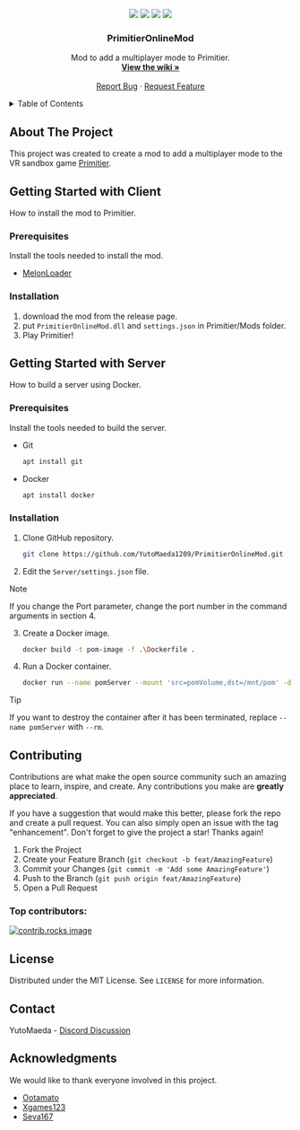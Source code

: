 
<p align=center>
    <a href="https://github.com/YutoMaeda1209/PrimitierOnlineMod/releases/latest"><img src="https://img.shields.io/badge/Download-latest-blue?style=for-the-badge"/></a>
    <a href="https://github.com/YutoMaeda1209/PrimitierOnlineMod/releases"><img src="https://img.shields.io/github/v/release/YutoMaeda1209/PrimitierOnlineMod?style=for-the-badge"/></a>
    <a href="https://store.steampowered.com/app/1745170/Primitier/"><img src="https://img.shields.io/badge/Primitier-v1.9.0-limegreen?style=for-the-badge"/></a>
    <a href="https://discord.com/channels/968161559387979876/1262816599174549524"><img src="https://img.shields.io/badge/-Discord-gray?style=for-the-badge&logo=Discord&logoColor=white"/></a>
</p>

<div align="center">
  <h3 align="center">PrimitierOnlineMod</h3>
  <p align="center">
    Mod to add a multiplayer mode to Primitier.
    <br />
    <a href="https://github.com/YutoMaeda1209/PrimitierOnlineMod/wiki"><strong>View the wiki »</strong></a>
    <br />
    <br />
    <a href="https://github.com/YutoMaeda1209/PrimitierOnlineMod/issues/new?labels=bug&template=bug-report---.md">Report Bug</a>
    ·
    <a href="https://github.com/YutoMaeda1209/PrimitierOnlineMod/issues/new?labels=enhancement&template=feature-request---.md">Request Feature</a>
  </p>
</div>

<details>
  <summary>Table of Contents</summary>
  <ol>
    <li>
      <a href="#about-the-project">About The Project</a>
    </li>
    <li>
      <a href="#getting-started-with-client">Getting Started with Client</a>
      <ul>
        <li><a href="#prerequisites">Prerequisites</a></li>
        <li><a href="#installation">Installation</a></li>
      </ul>
    </li>
    <li>
      <a href="#getting-started-with-server">Getting Started with Server</a>
      <ul>
        <li><a href="#prerequisites-1">Prerequisites</a></li>
        <li><a href="#installation-1">Installation</a></li>
      </ul>
    </li>
    <li><a href="#contributing">Contributing</a></li>
    <li><a href="#license">License</a></li>
    <li><a href="#contact">Contact</a></li>
    <li><a href="#acknowledgments">Acknowledgments</a></li>
  </ol>
</details>

## About The Project

This project was created to create a mod to add a multiplayer mode to the VR sandbox game [Primitier](https://store.steampowered.com/app/1745170/Primitier/).

## Getting Started with Client

How to install the mod to Primitier.

### Prerequisites

Install the tools needed to install the mod.

- [MelonLoader](https://melonwiki.xyz/)

### Installation

1. download the mod from the release page.
2. put `PrimitierOnlineMod.dll` and `settings.json` in Primitier/Mods folder.
3. Play Primitier!

## Getting Started with Server

How to build a server using Docker.

### Prerequisites

Install the tools needed to build the server.

- Git
  ```sh
  apt install git
  ```
- Docker
  ```sh
  apt install docker
  ```

### Installation

1. Clone GitHub repository.
   ```sh
   git clone https://github.com/YutoMaeda1209/PrimitierOnlineMod.git
   ```
2. Edit the `Server/settings.json` file.
  > [!NOTE]
  > If you change the Port parameter, change the port number in the command arguments in section 4.
3. Create a Docker image.
   ```sh
   docker build -t pom-image -f .\Dockerfile .
   ```
4. Run a Docker container.
   ```sh
   docker run --name pomServer --mount 'src=pomVolume,dst=/mnt/pom' -d -p 54162:54162 -p 54162:54162/udp pom-image
   ```
  > [!TIP]
  > If you want to destroy the container after it has been terminated, replace `--name pomServer` with `--rm`.

## Contributing

Contributions are what make the open source community such an amazing place to learn, inspire, and create. Any contributions you make are **greatly appreciated**.

If you have a suggestion that would make this better, please fork the repo and create a pull request. You can also simply open an issue with the tag "enhancement".
Don't forget to give the project a star! Thanks again!

1. Fork the Project
2. Create your Feature Branch (`git checkout -b feat/AmazingFeature`)
3. Commit your Changes (`git commit -m 'Add some AmazingFeature'`)
4. Push to the Branch (`git push origin feat/AmazingFeature`)
5. Open a Pull Request

### Top contributors:

<a href="https://github.com/YutoMaeda1209/PrimitierOnlineMod/graphs/contributors">
  <img src="https://contrib.rocks/image?repo=YutoMaeda1209/PrimitierOnlineMod" alt="contrib.rocks image" />
</a>

## License

Distributed under the MIT License. See `LICENSE` for more information.

## Contact

YutoMaeda - [Discord Discussion](https://discord.com/channels/968161559387979876/1262816599174549524)

## Acknowledgments

We would like to thank everyone involved in this project.

- [Ootamato](https://github.com/forte1st)
- [Xgames123](https://github.com/Xgames123)
- [Seva167](https://github.com/Seva167)
